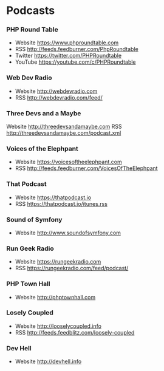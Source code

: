 # Podcasts

### PHP Round Table

* Website https://www.phproundtable.com
* RSS http://feeds.feedburner.com/PhpRoundtable
* Twitter https://twitter.com/PHPRoundtable
* YouTube https://youtube.com/c/PHPRoundtable

### Web Dev Radio

* Website http://webdevradio.com
* RSS http://webdevradio.com/feed/

### Three Devs and a Maybe

Website http://threedevsandamaybe.com
RSS http://threedevsandamaybe.com/podcast.xml

### Voices of the Elephpant

* Website https://voicesoftheelephpant.com
* RSS http://feeds.feedburner.com/VoicesOfTheElephpant

### That Podcast

* Website https://thatpodcast.io
* RSS https://thatpodcast.io/itunes.rss

### Sound of Symfony

* Website http://www.soundofsymfony.com

### Run Geek Radio

* Website https://rungeekradio.com
* RSS https://rungeekradio.com/feed/podcast/

### PHP Town Hall

* Website http://phptownhall.com

### Losely Coupled

* Website http://looselycoupled.info
* RSS http://feeds.feedblitz.com/loosely-coupled

### Dev Hell

* Website http://devhell.info
